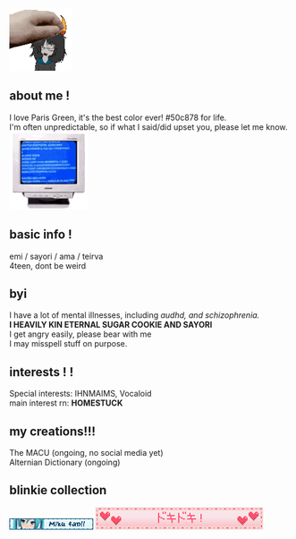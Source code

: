 ![](peak.gif)

## about me !

I love Paris Green, it's the best color ever! #50c878 for life.<br/>
I'm often unpredictable, so if what I said/did upset you, please let me know. ![](bdef385c.gif)

## basic info !

emi / sayori / ama / teirva<br/>
4teen, dont be weird<br/>

## byi
I have a lot of mental illnesses, including *audhd, and schizophrenia.*<br/>
**I HEAVILY KIN ETERNAL SUGAR COOKIE AND SAYORI**<br/>
I get angry easily, please bear with me<br/>
I may misspell stuff on purpose.

## interests ! ! 
Special interests: IHNMAIMS, Vocaloid<br/>
main interest rn: **HOMESTUCK**

## my creations!!!

The MACU (ongoing, no social media yet)<br/>
Alternian Dictionary (ongoing)


## blinkie collection
![](0178-mikuwink2.gif)
![](0249-beatinghearts.gif)


